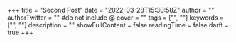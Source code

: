 +++
title = "Second Post"
date = "2022-03-28T15:30:58Z"
author = ""
authorTwitter = "" #do not include @
cover = ""
tags = ["", ""]
keywords = ["", ""]
description = ""
showFullContent = false
readingTime = false
darft = true
+++
